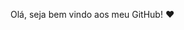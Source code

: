 Olá, seja bem vindo aos meu GitHub! ❤

<!---
Andressa200702/Andressa200702 is a ✨ special ✨ repository because its `README.md` (this file) appears on your GitHub profile.
You can click the Preview link to take a look at your changes.
--->
